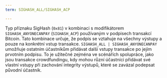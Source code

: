 ```yaml
---
term: SIGHASH_ALL/SIGHASH_ACP

---
```

Typ příznaku SigHash (`0x81`) v kombinaci s modifikátorem `SIGHASH_ANYONECANPAY` (`SIGHASH_ACP`) používaným v podpisech transakcí Bitcoin. Tato kombinace určuje, že podpis se vztahuje na všechny výstupy a pouze na konkrétní vstup transakce. `SIGHASH_ALL | SIGHASH_ANYONECANPAY` umožňuje ostatním účastníkům přidávat další vstupy transakce po jejím prvotním podpisu. To je užitečné zejména ve scénářích spolupráce, jako jsou transakce crowdfundingu, kdy mohou různí účastníci přidávat své vlastní vstupy při zachování integrity výstupů, které se zavázal podepsat původní účastník.